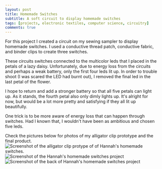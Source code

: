 ```yaml
---
layout: post
title: Homemade Switches
subtitle: A soft circuit to display homemade switches
tags: [projects, electronic textiles, computer science, circuitry]
comments: true
---
```

For this project I created a circuit on my sewing sampler to display homemade switches. I used a conductive thread patch, conductive fabric, and binder clips to create three switches.

These circuits switches connected to the multicolor leds that I placed in the petals of a lazy daisy. Unfortunately, due to energy loss from the circuits and perhaps a weak battery, only the first four leds lit up. In order to trouble shoot (I was scared the LED had burnt out), I removed the final led in the last petal of the flower. 

I hope to return and add a stronger battery so that all five petals can light up. As it stands, the fourth petal also only dimly lights up. It's alright for now, but would be a lot more pretty and satisfying if they all lit up beautifully. 

One trick is to be more aware of energy loss that can happen through switches. Had I known that, I wouldn't have been as ambitious and chosen five leds. 

Check the pictures below for photos of my alligator clip prototype and the final product.  
![Screenshot of the alligator clip protype of of Hannah's homemade switches.](hannahtager.github.io/img/alligatorSwitches.JPG)
![Screenshot of the Hannah's homemade switches project](hannahtager.github.io/img/finishedSwitches.JPG)
![Screenshot of the back of Hannah's homemade switches project](hannahtager.github.io/img/homemadeSwitchesBack.JPG)
